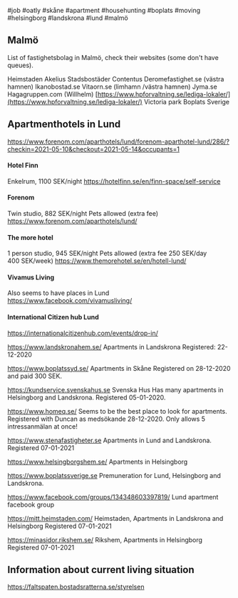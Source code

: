 #job #oatly #skåne #apartment #househunting #boplats #moving #helsingborg #landskrona #lund #malmö


## Malmö

List of fastighetsbolag in Malmö, check their websites (some don't have queues).

Heimstaden
Akelius
Stadsbostäder
Contentus
Deromefastighet.se (västra hamnen)
Ikanobostad.se
Vitaorn.se (limhamn /västra hamnen)
Jyma.se
Hagagruppen.com (Willhelm)
[https://www.hpforvaltning.se/lediga-lokaler/](https://www.hpforvaltning.se/lediga-lokaler/)
Victoria park
Boplats Sverige




## Apartmenthotels in Lund
https://www.forenom.com/aparthotels/lund/forenom-aparthotel-lund/286/?checkin=2021-05-10&checkout=2021-05-14&occupants=1

#### Hotel Finn
Enkelrum, 1100 SEK/night
https://hotelfinn.se/en/finn-space/self-service

#### Forenom
Twin studio, 882 SEK/night
Pets allowed (extra fee)
https://www.forenom.com/aparthotels/lund/

#### The more hotel
1 person studio, 945 SEK/night
Pets allowed (extra fee 250 SEK/day  
400 SEK/week)
https://www.themorehotel.se/en/hotell-lund/

#### Vivamus Living 
Also seems to have places in Lund
https://www.facebook.com/vivamusliving/


#### International Citizen hub Lund
https://internationalcitizenhub.com/events/drop-in/

https://www.landskronahem.se/
Apartments in Landskrona
Registered: 22-12-2020

https://www.boplatssyd.se/
Apartments in Skåne
Registered on 28-12-2020 and paid 300 SEK. 

https://kundservice.svenskahus.se
Svenska Hus
Has many apartments in Helsingborg and Landskrona.
Registered 05-01-2020. 

https://www.homeq.se/
Seems to be the best place to look for apartments. Registered with Duncan as medsökande 28-12-2020.
Only allows 5 intressanmälan at once!

https://www.stenafastigheter.se
Apartments in Lund and Landskrona.
Registered 07-01-2021

https://www.helsingborgshem.se/
Apartments in Helsingborg


https://www.boplatssverige.se
Premuneration for Lund, Helsingborg and Landskrona.

https://www.facebook.com/groups/134348603397819/
Lund apartment facebook group

https://mitt.heimstaden.com/
Heimstaden, Apartments in Landskrona and Helsingborg
Registered 07-01-2021

https://minasidor.rikshem.se/
Rikshem, Apartments in Helsingborg
Registered 07-01-2021

## Information about current living situation
https://faltspaten.bostadsratterna.se/styrelsen
